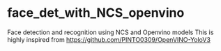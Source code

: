 # face_det_with_NCS_openvino
Face detection and recognition using NCS and Openvino models
This is highly inspired from https://github.com/PINTO0309/OpenVINO-YoloV3
